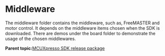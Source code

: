 # Middleware

The middleware folder contains the middleware, such as, FreeMASTER and motor control. It depends on the middleware items chosen when the SDK is downloaded. There are demos under the board folder to demonstrate the usage of the chosen middlewares.

**Parent topic:**[MCUXpresso SDK release package](../topics/mcuxpresso_sdk_release_package.md)

